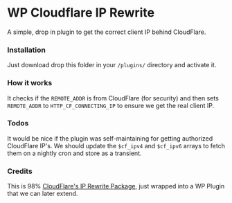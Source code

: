 # WP Cloudflare IP Rewrite

A simple, drop in plugin to get the correct client IP behind CloudFlare.

### Installation
Just download drop this folder in your `/plugins/` directory and activate it.

### How it works
It checks if the `REMOTE_ADDR` is from CloudFlare (for security) and then sets `REMOTE_ADDR` to `HTTP_CF_CONNECTING_IP` to ensure we get the real client IP.

### Todos
It would be nice if the plugin was self-maintaining for getting authorized CloudFlare IP's. We should update the `$cf_ipv4` and `$cf_ipv6` arrays to fetch them on a nightly cron and store as a transient.

### Credits
This is 98% [CloudFlare's IP Rewrite Package](https://github.com/cloudflare/cf-ip-rewrite), just wrapped into a WP Plugin that we can later extend.
